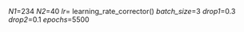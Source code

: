 
_N1_=234
_N2_=40
_lr_= learning_rate_corrector()
_batch_size_=3
_drop1_=0.3
_drop2_=0.1
_epochs_=5500

